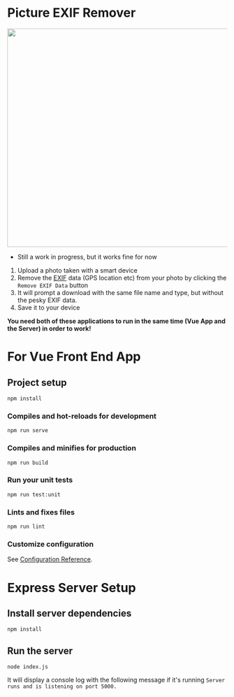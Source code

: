 # Picture EXIF Remover

<p align="center">
  <img src="https://github.com/tutyamxx/Picture-Exif-Data-Remover/blob/master/exifremoverv1.gif" width="620" height="500"><br/>
</p>

* Still a work in progress, but it works fine for now

1. Upload a photo taken with a smart device
2. Remove the [EXIF](https://en.wikipedia.org/wiki/Exif) data (GPS location etc) from your photo by clicking the `Remove EXIF Data` button
3. It will prompt a download with the same file name and type, but without the pesky EXIF data.
4. Save it to your device

**You need both of these applications to run in the same time (Vue App and the Server) in order to work!**

# For Vue Front End App
## Project setup
```
npm install
```

### Compiles and hot-reloads for development
```
npm run serve
```

### Compiles and minifies for production
```
npm run build
```

### Run your unit tests
```
npm run test:unit
```

### Lints and fixes files
```
npm run lint
```

### Customize configuration
See [Configuration Reference](https://cli.vuejs.org/config/).


# Express Server Setup

## Install server dependencies
```
npm install
```

## Run the server
```
node index.js
```

It will display a console log with the following message if it's running `Server runs and is listening on port 5000.`
